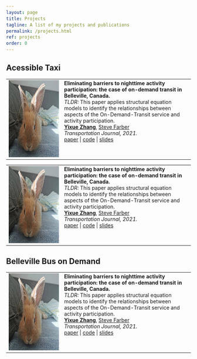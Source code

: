 ```yaml
---
layout: page
title: Projects
tagline: A list of my projects and publications
permalink: /projects.html
ref: projects
order: 0
---
```


## Acessible Taxi

<table border="0" cellspacing="0" cellpadding="0" style="width:100%; border-collapse: collapse; border: none">
<tr>
<td valign="top" style="width:30%">
    <a href="https://link.springer.com/article/10.1007/s11116-021-10215-2">
            <img src="./figures/yuyu.jpg" width="210px" height="210px">
    </a>
</td>
<td valign="top">
    <b>Eliminating barriers to nighttime activity participation: the case of on-demand transit in Belleville, Canada.</b>
    <br>
    <em>TLDR: </em> This paper applies structural equation models to identify the relationships between aspects of the On-Demand-Transit service and activity participation.
    <br>
    <b><a href="https://zhangyixue1537.github.io">Yixue Zhang</a></b>,
    <a href="https://stevenfarber.wordpress.com/">Steve Farber</a>
    <br>
    <em>Transportation Journal, 2021.</em>
    <br>
    <a href="https://link.springer.com/article/10.1007/s11116-021-10215-2">paper</a>
    | <a href="">code</a>
    | <a href="">slides</a>
</td>
</tr>
</table>


<table border="0" cellspacing="0" cellpadding="0" style="width:100%; border-collapse: collapse; border: none">
<tr>
<td valign="top" style="width:30%">
    <a href="https://link.springer.com/article/10.1007/s11116-021-10215-2">
            <img src="./figures/yuyu.jpg" width="210px" height="210px">
    </a>
</td>
<td valign="top">
    <b>Eliminating barriers to nighttime activity participation: the case of on-demand transit in Belleville, Canada.</b>
    <br>
    <em>TLDR: </em> This paper applies structural equation models to identify the relationships between aspects of the On-Demand-Transit service and activity participation.
    <br>
    <b><a href="https://zhangyixue1537.github.io">Yixue Zhang</a></b>,
    <a href="https://stevenfarber.wordpress.com/">Steve Farber</a>
    <br>
    <em>Transportation Journal, 2021.</em>
    <br>
    <a href="https://link.springer.com/article/10.1007/s11116-021-10215-2">paper</a>
    | <a href="">code</a>
    | <a href="">slides</a>
</td>
</tr>
</table>


## Belleville Bus on Demand 

<table border="0" cellspacing="0" cellpadding="0" style="width:100%; border-collapse: collapse; border: none">
<tr>
<td valign="top" style="width:30%">
    <a href="https://link.springer.com/article/10.1007/s11116-021-10215-2">
            <img src="./figures/yuyu.jpg" width="210px" height="210px">
    </a>
</td>
<td valign="top">
    <b>Eliminating barriers to nighttime activity participation: the case of on-demand transit in Belleville, Canada.</b>
    <br>
    <em>TLDR: </em> This paper applies structural equation models to identify the relationships between aspects of the On-Demand-Transit service and activity participation.
    <br>
    <b><a href="https://zhangyixue1537.github.io">Yixue Zhang</a></b>,
    <a href="https://stevenfarber.wordpress.com/">Steve Farber</a>
    <br>
    <em>Transportation Journal, 2021.</em>
    <br>
    <a href="https://link.springer.com/article/10.1007/s11116-021-10215-2">paper</a>
    | <a href="">code</a>
    | <a href="">slides</a>
</td>
</tr>
</table>
